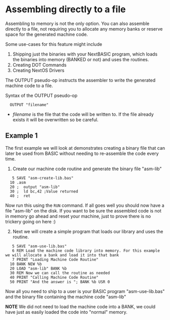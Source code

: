 # Assembling directly to a file
Assembling to memory is not the only option. You can also assemble directly to a file, not requiring you to allocate any memory banks or reserve space for the generated machine code.

Some use-cases for this feature might include
1. Shipping just the binaries with your NextBASIC program, which loads the binaries into memory (BANKED or not) and uses the routines.
2. Creating DOT Commands
3. Creating NextOS Drivers

The OUTPUT pseudo-op instructs the assembler to write the generated machine code to a file.

Syntax of the OUTPUT pseudo-op
```
  OUTPUT "filename"
```
* *filename* is the file that the code will be written to. If the file already exists it will be overwritten so be careful.

## Example 1
The first example we will look at demonstrates creating a binary file that can later be used from BASIC without needing to re-assemble the code every time.

1. Create our machine code routine and generate the binary file "asm-lib"
```
   5 SAVE "asm-create-lib.bas"
  10 .asm
  20 ;  output "asm-lib"
  30 ;  ld bc,42 ;Value returned
  40 ;  ret
```
Now run this using the `RUN` command. If all goes well you should now have a file "asm-lib" on the disk. If you want to be sure the assembled code is not in memory go ahead and reset your machine, just to prove there is no trickery going on here :)

2. Next we will create a simple program that loads our library and uses the routine. 
```
   5 SAVE "asm-use-lib.bas"
   6 REM Load the machine code library into memory. For this example we will allocate a bank and load it into that bank
   7 PRINT "Loading Machine Code Routine"
  10 BANK NEW %b
  20 LOAD "asm-lib" BANK %b
  30 REM Now we can call the routine as needed
  40 PRINT "Calling Machine Code Routine"
  50 PRINT "And the answer is "; BANK %b USR 0
```

Now all you need to ship to a user is your BASIC program "asm-use-lib.bas" and the binary file containing the machine code "asm-lib"

**NOTE** We did not need to load the machine code into a BANK, we could have just as easily loaded the code into "normal" memory.

